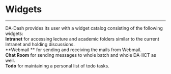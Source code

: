 # Widgets


---



DA-Dash provides its user with a widget catalog consisting of the following widgets:<br/>
**Intranet** for accessing lecture and academic folders similar to the current Intranet and holding discussions.<br/>
**Webmail ** for sending and receiving the mails from Webmail.<br/>
**Chat Room** for sending messages to whole batch and whole DA-IICT as well.<br/> 
**Todo** for maintaining a personal list of todo tasks.<br/>